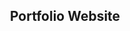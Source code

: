 <h2 align="center">
  Portfolio Website <br/>
  <a href="Link Incomnig" target="_blank"></a>
</h2>

